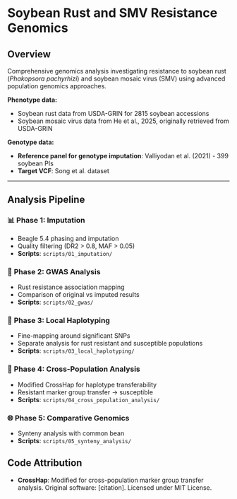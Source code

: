 # Soybean Rust and SMV Resistance Genomics

## Overview
Comprehensive genomics analysis investigating resistance to soybean rust (*Phakopsora pachyrhizi*) and soybean mosaic virus (SMV) using advanced population genomics approaches.

**Phenotype data:**
- Soybean rust data from USDA-GRIN for 2815 soybean accessions
- Soybean mosaic virus data from He et al., 2025, originally retrieved from USDA-GRIN

**Genotype data:**
- **Reference panel for genotype imputation**: Valliyodan et al. (2021) - 399 soybean PIs
- **Target VCF**: Song et al. dataset

---

## Analysis Pipeline

### 📊 **Phase 1: Imputation**
- Beagle 5.4 phasing and imputation
- Quality filtering (DR2 > 0.8, MAF > 0.05)
- **Scripts**: `scripts/01_imputation/`

### 🔬 **Phase 2: GWAS Analysis**  
- Rust resistance association mapping
- Comparison of original vs imputed results
- **Scripts**: `scripts/02_gwas/`

### 🧬 **Phase 3: Local Haplotyping**
- Fine-mapping around significant SNPs
- Separate analysis for rust resistant and susceptible populations
- **Scripts**: `scripts/03_local_haplotyping/`

### 🔄 **Phase 4: Cross-Population Analysis**
- Modified CrossHap for haplotype transferability
- Resistant marker group transfer → susceptible 
- **Scripts**: `scripts/04_cross_population_analysis/`

### 🌐 **Phase 5: Comparative Genomics**
- Synteny analysis with common bean
- **Scripts**: `scripts/05_synteny_analysis/`


## Code Attribution

- **CrossHap**: Modified for cross-population marker group transfer analysis. Original software: [citation]. Licensed under MIT License.


